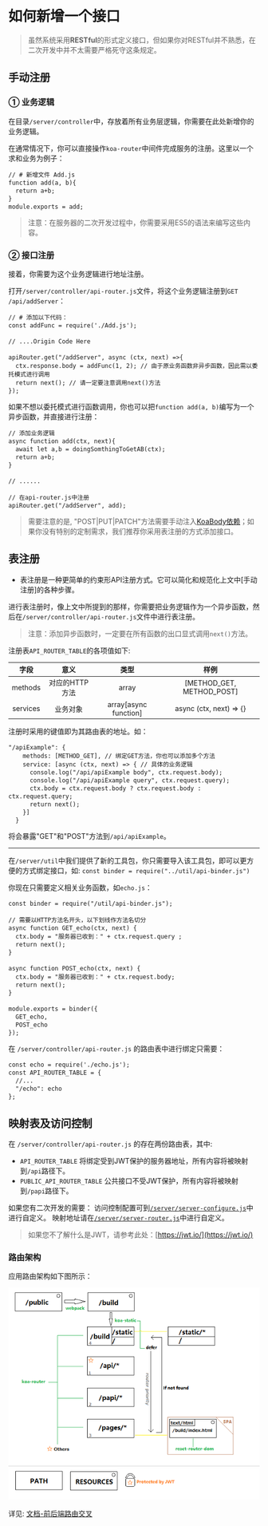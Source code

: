 # 如何新增一个接口


> 虽然系统采用**RESTful**的形式定义接口，但如果你对RESTful并不熟悉，在二次开发中并不太需要严格死守这条规定。

## 手动注册

### ① 业务逻辑

在目录`/server/controller`中，存放着所有业务层逻辑，你需要在此处新增你的业务逻辑。

在通常情况下，你可以直接操作`koa-router`中间件完成服务的注册。这里以一个求和业务为例子：
```
// # 新增文件 Add.js
function add(a, b){
  return a+b;
}
module.exports = add;
```

> 注意：在服务器的二次开发过程中，你需要采用ES5的语法来编写这些内容。

### ② 接口注册

接着，你需要为这个业务逻辑进行地址注册。

打开`/server/controller/api-router.js`文件，将这个业务逻辑注册到`GET /api/addServer`：

```
// # 添加以下代码：
const addFunc = require('./Add.js');

// ....Origin Code Here

apiRouter.get("/addServer", async (ctx, next) =>{
  ctx.response.body = addFunc(1, 2); // 由于原业务函数非异步函数，因此需以委托模式进行调用
  return next(); // 请一定要注意调用next()方法
});
```

如果不想以委托模式进行函数调用，你也可以把`function add(a, b)`编写为一个异步函数，并直接进行注册：
```
// 添加业务逻辑
async function add(ctx, next){
  await let a,b = doingSomthingToGetAB(ctx);
  return a+b;
}

// ......

// 在api-router.js中注册
apiRouter.get("/addServer", add);
```

> 需要注意的是, "POST|PUT|PATCH"方法需要手动注入[KoaBody依赖](https://www.npmjs.com/package/koa-body)；如果你没有特别的定制需求，我们推荐你采用表注册的方式添加接口。

## 表注册

- 表注册是一种更简单的约束形API注册方式。它可以简化和规范化上文中[手动注册]的各种步骤。

进行表注册时，像上文中所提到的那样，你需要把业务逻辑作为一个异步函数，然后在`/server/controller/api-router.js`文件中进行表注册。

> 注意：添加异步函数时，一定要在所有函数的出口显式调用`next()`方法。

注册表`API_ROUTER_TABLE`的各项值如下:

字段|意义|类型|样例
:-:|:-:|:-:|:-:
methods|对应的HTTP方法|array| [METHOD_GET, METHOD_POST]
services|业务对象|array[async function]|async (ctx, next) => {}

注册时采用的键值即为其路由表的地址。如：

```
"/apiExample": {
    methods: [METHOD_GET], // 绑定GET方法，你也可以添加多个方法
    service: [async (ctx, next) => { // 具体的业务逻辑
      console.log("/api/apiExample body", ctx.request.body);
      console.log("/api/apiExample query", ctx.request.query);
      ctx.body = ctx.request.body ? ctx.request.body : ctx.request.query;
      return next();
    }]
  }
```
将会暴露"GET"和"POST"方法到`/api/apiExample`。

---

在`/server/util`中我们提供了新的工具包，你只需要导入该工具包，即可以更方便的方式绑定接口，如: `const binder = require("../util/api-binder.js")`

你现在只需要定义相关业务函数，如`echo.js`：

```
const binder = require("/util/api-binder.js");

// 需要以HTTP方法名开头，以下划线作方法名切分
async function GET_echo(ctx, next) {
  ctx.body = "服务器已收到：" + ctx.request.query ;
  return next();
}

async function POST_echo(ctx, next) {
  ctx.body = "服务器已收到：" + ctx.request.body;
  return next();
}

module.exports = binder({
  GET_echo,
  POST_echo
});
```

在 `/server/controller/api-router.js` 的路由表中进行绑定只需要：

```
const echo = require('./echo.js');
const API_ROUTER_TABLE = {
  //...
  "/echo": echo
};
```

## 映射表及访问控制

在 `/server/controller/api-router.js` 的存在两份路由表，其中:
- `API_ROUTER_TABLE` 将绑定受到JWT保护的服务器地址，所有内容将被映射到`/api`路径下。
- `PUBLIC_API_ROUTER_TABLE` 公共接口不受JWT保护，所有内容将被映射到`/papi`路径下。

如果您有二次开发的需要：
访问控制配置可到[`/server/server-configure.js`](/server/server-configure.js)中进行自定义。
映射地址请在[`/server/server-router.js`](/server/server-router.js)中进行自定义。

> 如果您不了解什么是JWT，请参考此处：[https://jwt.io/](https://jwt.io/)

### 路由架构

应用路由架构如下图所示：

<p align="center">
    <img src="/documents/pics/router-structure.png"/>
</p>

详见: [文档-前后端路由交叉](/documents/sysdoc/SystemStructure.md#前后端路由交叉)